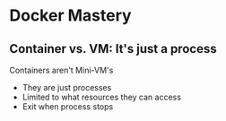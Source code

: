 # Docker Mastery

## Container vs. VM: It's just a process

Containers aren't Mini-VM's

- They are just processes
- Limited to what resources they can access
- Exit when process stops
